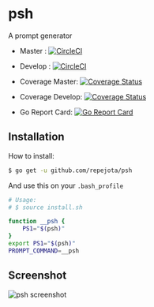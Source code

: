 # psh

A prompt generator

* Master : [![CircleCI](https://circleci.com/gh/repejota/psh/tree/master.svg?style=svg)](https://circleci.com/gh/repejota/psh/tree/master)
* Develop : [![CircleCI](https://circleci.com/gh/repejota/psh/tree/develop.svg?style=svg)](https://circleci.com/gh/repejota/psh/tree/develop)

* Coverage Master: [![Coverage Status](https://coveralls.io/repos/github/repejota/psh/badge.svg?branch=master)](https://coveralls.io/github/repejota/psh?branch=master)
* Coverage Develop: [![Coverage Status](https://coveralls.io/repos/github/repejota/psh/badge.svg?branch=develop)](https://coveralls.io/github/repejota/psh?branch=develop)

* Go Report Card: [![Go Report Card](https://goreportcard.com/badge/github.com/repejota/psh)](https://goreportcard.com/report/github.com/repejota/psh)

## Installation

How to install:

```bash
$ go get -u github.com/repejota/psh
```

And use this on your `.bash_profile`

```bash
# Usage:
# $ source install.sh

function __psh {
	PS1="$(psh)"
}
export PS1="$(psh)"
PROMPT_COMMAND=__psh
```

## Screenshot

![psh screenshot](https://github.com/repejota/psh/raw/master/shot.png "psh screenshot")
